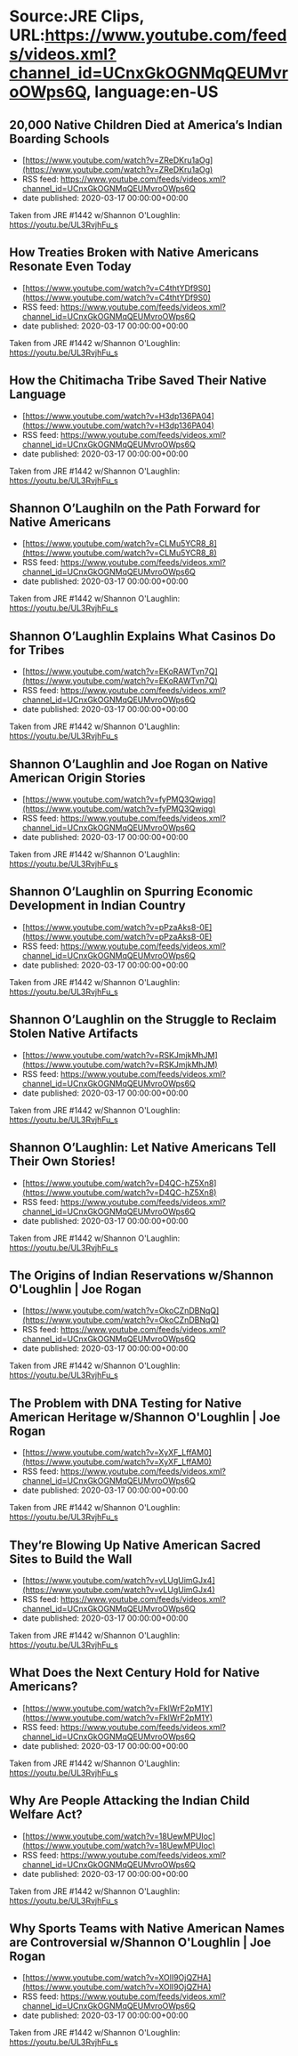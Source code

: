 # Source:JRE Clips, URL:https://www.youtube.com/feeds/videos.xml?channel_id=UCnxGkOGNMqQEUMvroOWps6Q, language:en-US

## 20,000 Native Children Died at America’s Indian Boarding Schools
 - [https://www.youtube.com/watch?v=ZReDKru1aOg](https://www.youtube.com/watch?v=ZReDKru1aOg)
 - RSS feed: https://www.youtube.com/feeds/videos.xml?channel_id=UCnxGkOGNMqQEUMvroOWps6Q
 - date published: 2020-03-17 00:00:00+00:00

Taken from JRE #1442 w/Shannon O'Loughlin:
https://youtu.be/UL3RvjhFu_s

## How Treaties Broken with Native Americans Resonate Even Today
 - [https://www.youtube.com/watch?v=C4thtYDf9S0](https://www.youtube.com/watch?v=C4thtYDf9S0)
 - RSS feed: https://www.youtube.com/feeds/videos.xml?channel_id=UCnxGkOGNMqQEUMvroOWps6Q
 - date published: 2020-03-17 00:00:00+00:00

Taken from JRE #1442 w/Shannon O'Loughlin:
https://youtu.be/UL3RvjhFu_s

## How the Chitimacha Tribe Saved Their Native Language
 - [https://www.youtube.com/watch?v=H3dp136PA04](https://www.youtube.com/watch?v=H3dp136PA04)
 - RSS feed: https://www.youtube.com/feeds/videos.xml?channel_id=UCnxGkOGNMqQEUMvroOWps6Q
 - date published: 2020-03-17 00:00:00+00:00

Taken from JRE #1442 w/Shannon O'Laughlin: https://youtu.be/UL3RvjhFu_s

## Shannon O’Laughiln on the Path Forward for Native Americans
 - [https://www.youtube.com/watch?v=CLMu5YCR8_8](https://www.youtube.com/watch?v=CLMu5YCR8_8)
 - RSS feed: https://www.youtube.com/feeds/videos.xml?channel_id=UCnxGkOGNMqQEUMvroOWps6Q
 - date published: 2020-03-17 00:00:00+00:00

Taken from JRE #1442 w/Shannon O'Laughlin: https://youtu.be/UL3RvjhFu_s

## Shannon O’Laughlin Explains What Casinos Do for Tribes
 - [https://www.youtube.com/watch?v=EKoRAWTvn7Q](https://www.youtube.com/watch?v=EKoRAWTvn7Q)
 - RSS feed: https://www.youtube.com/feeds/videos.xml?channel_id=UCnxGkOGNMqQEUMvroOWps6Q
 - date published: 2020-03-17 00:00:00+00:00

Taken from JRE #1442 w/Shannon O'Laughlin: https://youtu.be/UL3RvjhFu_s

## Shannon O’Laughlin and Joe Rogan on Native American Origin Stories
 - [https://www.youtube.com/watch?v=fyPMQ3Qwiqg](https://www.youtube.com/watch?v=fyPMQ3Qwiqg)
 - RSS feed: https://www.youtube.com/feeds/videos.xml?channel_id=UCnxGkOGNMqQEUMvroOWps6Q
 - date published: 2020-03-17 00:00:00+00:00

Taken from JRE #1442 w/Shannon O'Laughlin: https://youtu.be/UL3RvjhFu_s

## Shannon O’Laughlin on Spurring Economic Development in Indian Country
 - [https://www.youtube.com/watch?v=pPzaAks8-0E](https://www.youtube.com/watch?v=pPzaAks8-0E)
 - RSS feed: https://www.youtube.com/feeds/videos.xml?channel_id=UCnxGkOGNMqQEUMvroOWps6Q
 - date published: 2020-03-17 00:00:00+00:00

Taken from JRE #1442 w/Shannon O'Laughlin: https://youtu.be/UL3RvjhFu_s

## Shannon O’Laughlin on the Struggle to Reclaim Stolen Native Artifacts
 - [https://www.youtube.com/watch?v=RSKJmjkMhJM](https://www.youtube.com/watch?v=RSKJmjkMhJM)
 - RSS feed: https://www.youtube.com/feeds/videos.xml?channel_id=UCnxGkOGNMqQEUMvroOWps6Q
 - date published: 2020-03-17 00:00:00+00:00

Taken from JRE #1442 w/Shannon O'Loughlin:
https://youtu.be/UL3RvjhFu_s

## Shannon O’Laughlin: Let Native Americans Tell Their Own Stories!
 - [https://www.youtube.com/watch?v=D4QC-hZ5Xn8](https://www.youtube.com/watch?v=D4QC-hZ5Xn8)
 - RSS feed: https://www.youtube.com/feeds/videos.xml?channel_id=UCnxGkOGNMqQEUMvroOWps6Q
 - date published: 2020-03-17 00:00:00+00:00

Taken from JRE #1442 w/Shannon O'Laughlin: https://youtu.be/UL3RvjhFu_s

## The Origins of Indian Reservations w/Shannon O'Loughlin | Joe Rogan
 - [https://www.youtube.com/watch?v=OkoCZnDBNqQ](https://www.youtube.com/watch?v=OkoCZnDBNqQ)
 - RSS feed: https://www.youtube.com/feeds/videos.xml?channel_id=UCnxGkOGNMqQEUMvroOWps6Q
 - date published: 2020-03-17 00:00:00+00:00

Taken from JRE #1442 w/Shannon O'Loughlin:
https://youtu.be/UL3RvjhFu_s

## The Problem with DNA Testing for Native American Heritage w/Shannon O'Loughlin | Joe Rogan
 - [https://www.youtube.com/watch?v=XyXF_LffAM0](https://www.youtube.com/watch?v=XyXF_LffAM0)
 - RSS feed: https://www.youtube.com/feeds/videos.xml?channel_id=UCnxGkOGNMqQEUMvroOWps6Q
 - date published: 2020-03-17 00:00:00+00:00

Taken from JRE #1442 w/Shannon O'Loughlin:
https://youtu.be/UL3RvjhFu_s

## They’re Blowing Up Native American Sacred Sites to Build the Wall
 - [https://www.youtube.com/watch?v=vLUgUimGJx4](https://www.youtube.com/watch?v=vLUgUimGJx4)
 - RSS feed: https://www.youtube.com/feeds/videos.xml?channel_id=UCnxGkOGNMqQEUMvroOWps6Q
 - date published: 2020-03-17 00:00:00+00:00

Taken from JRE #1442 w/Shannon O'Laughlin: https://youtu.be/UL3RvjhFu_s

## What Does the Next Century Hold for Native Americans?
 - [https://www.youtube.com/watch?v=FklWrF2pM1Y](https://www.youtube.com/watch?v=FklWrF2pM1Y)
 - RSS feed: https://www.youtube.com/feeds/videos.xml?channel_id=UCnxGkOGNMqQEUMvroOWps6Q
 - date published: 2020-03-17 00:00:00+00:00

Taken from JRE #1442 w/Shannon O'Laughlin: https://youtu.be/UL3RvjhFu_s

## Why Are People Attacking the Indian Child Welfare Act?
 - [https://www.youtube.com/watch?v=18UewMPUIoc](https://www.youtube.com/watch?v=18UewMPUIoc)
 - RSS feed: https://www.youtube.com/feeds/videos.xml?channel_id=UCnxGkOGNMqQEUMvroOWps6Q
 - date published: 2020-03-17 00:00:00+00:00

Taken from JRE #1442 w/Shannon O'Laughlin: https://youtu.be/UL3RvjhFu_s

## Why Sports Teams with Native American Names are Controversial w/Shannon O'Loughlin | Joe Rogan
 - [https://www.youtube.com/watch?v=XOlI9OjQZHA](https://www.youtube.com/watch?v=XOlI9OjQZHA)
 - RSS feed: https://www.youtube.com/feeds/videos.xml?channel_id=UCnxGkOGNMqQEUMvroOWps6Q
 - date published: 2020-03-17 00:00:00+00:00

Taken from JRE #1442 w/Shannon O'Loughlin:
https://youtu.be/UL3RvjhFu_s

